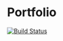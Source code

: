 # Portfolio
[![Build Status](https://travis-ci.org/Jdowdy9k/Portfolio.svg?branch=master)](https://travis-ci.org/Jdowdy9k/Portfolio)
